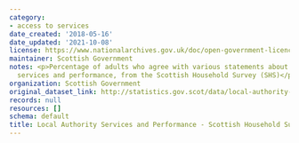 ```yaml
---
category:
- access to services
date_created: '2018-05-16'
date_updated: '2021-10-08'
license: https://www.nationalarchives.gov.uk/doc/open-government-licence/version/3/
maintainer: Scottish Government
notes: <p>Percentage of adults who agree with various statements about local authority
  services and performance, from the Scottish Household Survey (SHS)</p>
organization: Scottish Government
original_dataset_link: http://statistics.gov.scot/data/local-authority-services-and-performance---shs
records: null
resources: []
schema: default
title: Local Authority Services and Performance - Scottish Household Survey
---
```

